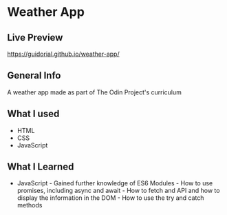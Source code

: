 # Weather App

## Live Preview
https://guidorial.github.io/weather-app/

## General Info
A weather app made as part of The Odin Project's curriculum

## What I used
  *  HTML
  *  CSS
  *  JavaScript

## What I Learned
  *  JavaScript
    -  Gained further knowledge of ES6 Modules
    -  How to use promises, including async and await
    -  How to fetch and API and how to display the information in the DOM
    -  How to use the try and catch methods